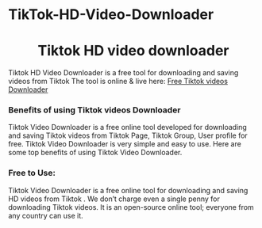# TikTok-HD-Video-Downloader
# <div align="center">Tiktok HD video downloader </div>  
  

Tiktok HD Video Downloader is a free tool for downloading and saving videos from Tiktok The tool is online & live here: [Free Tiktok  videos Downloader](https://hdstockimages.com/Tiktok-downloader/)  
  


### Benefits of using Tiktok  videos Downloader  
Tiktok  Video Downloader is a free online tool developed for downloading and saving Tiktok  videos from Tiktok  Page, Tiktok  Group, User profile for free. Tiktok  Video Downloader is very simple and easy to use. Here are some top benefits of using Tiktok  Video Downloader.  
 
 ### Free to Use: 
Tiktok  Video Downloader is a free online tool for downloading and saving HD videos from Tiktok . We don’t charge even a single penny for downloading Tiktok  videos. It is an open-source online tool; everyone from any country can use it. 
<br/>  


  


